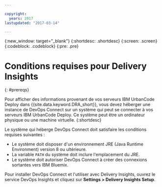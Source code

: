 ```yaml
---

copyright:
  years: 2017
lastupdated: "2017-03-14"

---
```


{:new_window: target="_blank"}
{:shortdesc: .shortdesc}
{:screen: .screen}
{:codeblock: .codeblock}
{:pre: .pre}

# Conditions requises pour Delivery Insights
{: #prereqs}

Pour afficher des informations provenant de vos serveurs IBM UrbanCode Deploy dans {{site.data.keyword.DRA_short}}, vous devez héberger une instance de DevOps Connect sur un système qui peut se connecter à vos serveurs IBM UrbanCode Deploy. Ce système peut être un ordinateur physique ou une machine virtuelle.
{:shortdesc}

Le système qui héberge DevOps Connect doit satisfaire les conditions requises suivantes : 
- Le système doit disposer d'un environnement JRE (Java Runtime Environment) version 8 ou ultérieure. 
- La variable `PATH` du système doit inclure l'emplacement du JRE. 
- Le système doit autoriser DevOps Connect à créer des connexions sortantes vers IBM Bluemix.

Pour installer DevOps Connect et l'utiliser avec Delivery Insights, ouvrez le service DevOps Insights et cliquez sur **Settings > Delivery Insights Setup**.

